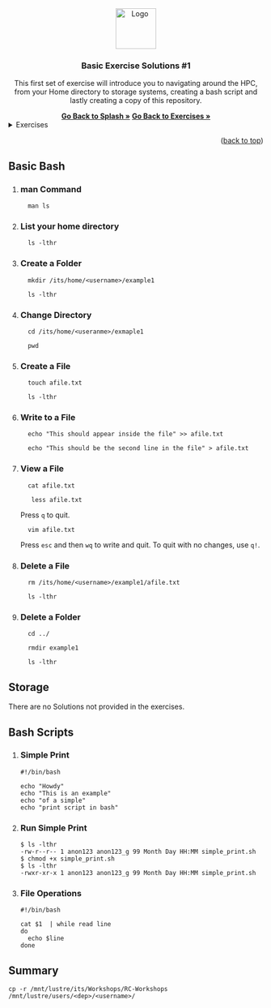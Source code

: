 <div id="top"></div>

<!-- PROJECT SHIELDS -->
<!--
*** I'm using markdown "reference style" links for readability.
*** Reference links are enclosed in brackets [ ] instead of parentheses ( ).
*** See the bottom of this document for the declaration of the reference variables
*** for contributors-url, forks-url, etc. This is an optional, concise syntax you may use.

[![Contributors][contributors-shield]][contributors-url]
[![Forks][forks-shield]][forks-url]
[![Stargazers][stars-shield]][stars-url]
[![Issues][issues-shield]][issues-url]



<!-- PROJECT LOGO -->

<div align="center">
  <a href="https://github.com/universityofsussex-rc/Workshops">
    <img src="../../../images/logo.png" alt="Logo" width="80" height="80">
  </a>

  <h3 align="center">Basic Exercise Solutions #1</h3>
  <p align="center">
    This first set of exercise will introduce you to navigating around the HPC, from your Home directory to storage systems, creating a bash script and lastly creating a copy of this repository.
  </p>
    <a href="https://github.com/universityofsussex-rc/Workshops"><strong>Go Back to Splash »</strong></a>
    <a href="https://github.com/universityofsussex-rc/Workshops/exercises/basic/exercise1.md"><strong>Go Back to Exercises »</strong></a>
    <br />
</div>
<!-- TABLE OF CONTENTS -->
<details>
  <summary>Exercises</summary>
  <ol>
    <li><a href="#basic-bash">Basic Bash</a></li>
    <li><a href="#storage">Storage</a></li>
    <li><a href="#bash_scripts">Bash Scripts</a></li>
    <li><a href="#summary">Summary</a></li>
  </ol>
</details>

<p align="right">(<a href="#top">back to top</a>)</p>

## Basic Bash

<ol>
<li><h3> man Command</h3></li>

  ```
    man ls
  ```

<li><h3> List your home directory</h3></li>

  ```
    ls -lthr
  ```

<li><h3> Create a Folder </h3></li>

  ```
    mkdir /its/home/<username>/example1
  ```
  ```
    ls -lthr
  ```

<li><h3> Change Directory</h3></li>

  ```
    cd /its/home/<useranme>/exmaple1
  ```
  ```
    pwd
  ```

<li><h3> Create a File</h3></li>

  ```
    touch afile.txt
  ```
  ```
    ls -lthr
  ```

<li><h3> Write to a File</h3></li>

  ```
    echo "This should appear inside the file" >> afile.txt
  ```
  ```
    echo "This should be the second line in the file" > afile.txt
  ```
<li><h3> View a File</h3></li>

  ```
    cat afile.txt
  ```
  ```
     less afile.txt
  ```
  Press `q` to quit.
  ```
    vim afile.txt
  ```
  Press `esc` and then `wq` to write and quit. To quit with no changes, use `q!`.

<li><h3> Delete a File</h3></li>

  ```
    rm /its/home/<username>/example1/afile.txt
  ```
  ```
    ls -lthr
  ```

<li><h3> Delete a Folder</h3></li>

  ```
    cd ../
  ```
  ```
    rmdir example1
  ```
  ```
    ls -lthr
  ```

</ol>

## Storage

There are no Solutions not provided in the exercises.


## Bash Scripts

<ol>
<li><h3> Simple Print </h3></li>

```
#!/bin/bash

echo "Howdy"
echo "This is an example"
echo "of a simple"
echo "print script in bash"
```

<li><h3> Run Simple Print </h3></li>

```
$ ls -lthr
-rw-r--r-- 1 anon123 anon123_g 99 Month Day HH:MM simple_print.sh
$ chmod +x simple_print.sh
$ ls -lthr
-rwxr-xr-x 1 anon123 anon123_g 99 Month Day HH:MM simple_print.sh
```

<li><h3> File Operations </h3></li>

```
#!/bin/bash

cat $1  | while read line
do
  echo $line
done
```

</ol>

## Summary

```
cp -r /mnt/lustre/its/Workshops/RC-Workshops /mnt/lustre/users/<dep>/<username>/
```


<!-- MARKDOWN LINKS & IMAGES -->
<!-- https://www.markdownguide.org/basic-syntax/#reference-style-links -->
[contributors-shield]: https://img.shields.io/github/contributors/universityofsussex-its/RC-Workshops.svg?style=for-the-badge
[contributors-url]: https://github.com/universityofsussex-rc/Workshops/graphs/contributors
[forks-shield]: https://img.shields.io/github/forks/universityofsussex-its/RC-Workshops.svg?style=for-the-badge
[forks-url]: https://github.com/universityofsussex-rc/Workshops/network/members
[stars-shield]: https://img.shields.io/github/stars/universityofsussex-its/RC-Workshops.svg?style=for-the-badge
[stars-url]: https://github.com/universityofsussex-rc/Workshops/stargazers
[issues-shield]: https://img.shields.io/github/issues/universityofsussex-its/RC-Workshops.svg?style=for-the-badge
[issues-url]: https://github.com/universityofsussex-rc/Workshops/issues
